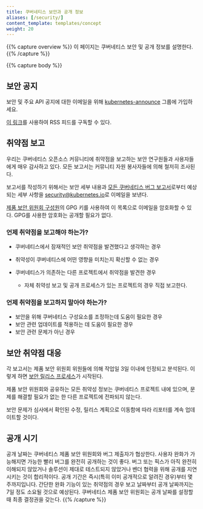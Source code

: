 ```yaml
---
title: 쿠버네티스 보안과 공개 정보
aliases: [/security/]
content_template: templates/concept
weight: 20
---
```


{{% capture overview %}}
이 페이지는 쿠버네티스 보안 및 공개 정보를 설명한다.
{{% /capture %}}

{{% capture body %}}
## 보안 공지

보안 및 주요 API 공지에 대한 이메일을 위해 [kubernetes-announce](https://groups.google.com/forum/#!forum/kubernetes-announce) 그룹에 가입하세요.

[이 링크](https://groups.google.com/forum/feed/kubernetes-announce/msgs/rss_v2_0.xml?num=50)를 사용하여 RSS 피드를 구독할 수 있다. 

## 취약점 보고

우리는 쿠버네티스 오픈소스 커뮤니티에 취약점을 보고하는 보안 연구원들과 사용자들에게 매우 감사하고 있다. 모든 보고서는 커뮤니티 자원 봉사자들에 의해 철저히 조사된다.

보고서를 작성하기 위해서는 보안 세부 내용과 [모든 쿠버네티스 버그 보고서](https://git.k8s.io/kubernetes/.github/ISSUE_TEMPLATE/bug-report.md)로부터 예상되는 세부 사항을 [security@kubernetes.io](mailto:security@kubernetes.io)로 이메일을 보낸다.

[제품 보안 위원회 구성원](https://git.k8s.io/security/security-release-process.md#product-security-committee-psc)의 GPG 키를 사용하여 이 목록으로 이메일을 암호화할 수 있다. GPG를 사용한 암호화는 공개할 필요가 없다.

### 언제 취약점을 보고해야 하는가?
- 쿠버네티스에서 잠재적인 보안 취약점을 발견했다고 생각하는 경우
- 취약성이 쿠버네티스에 어떤 영향을 미치는지 확신할 수 없는 경우

- 쿠버네티스가 의존하는 다른 프로젝트에서 취약점을 발견한 경우
  - 자체 취약성 보고 및 공개 프로세스가 있는 프로젝트의 경우 직접 보고한다.


### 언제 취약점을 보고하지 말아야 하는가?
- 보안을 위해 쿠버네티스 구성요소를 조정하는데 도움이 필요한 경우
- 보안 관련 업데이트를 적용하는 데 도움이 필요한 경우
- 보안 관련 문제가 아닌 경우

## 보안 취약점 대응
각 보고서는 제품 보안 위원회 위원들에 의해 작업일 3일 이내에 인정되고 분석된다. 이렇게 하면 [보안 릴리스 프로세스](https://git.k8s.io/security/security-release-process.md#disclosures)가 시작된다.

제품 보안 위원회와 공유하는 모든 취약성 정보는 쿠버네티스 프로젝트 내에 있으며, 문제를 해결할 필요가 없는 한 다른 프로젝트에 전파되지 않는다.

보안 문제가 심사에서 확인된 수정, 릴리스 계획으로 이동함에 따라 리포터를 계속 업데이트할 것이다.
## 공개 시기
공개 날짜는 쿠버네티스 제품 보안 위원회와 버그 제출자가 협상한다. 사용자 완화가 가능해지면 가능한 빨리 버그를 완전히 공개하는 것이 좋다. 버그 또는 픽스가 아직 완전히 이해되지 않았거나 솔루션이 제대로 테스트되지 않았거나 벤더 협력을 위해 공개를 지연시키는 것이 합리적이다. 공개 기간은 즉시(특히 이미 공개적으로 알려진 경우)부터 몇 주까지입니다. 간단한 완화 기능이 있는 취약점의 경우 보고 날짜부터 공개 날짜까지는 7일 정도 소요될 것으로 예상된다. 쿠버네티스 제품 보안 위원회는 공개 날짜를 설정할 때 최종 결정권을 갖는다.
{{% /capture %}}
